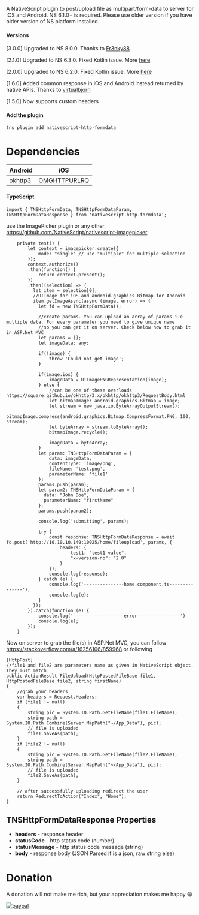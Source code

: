 A NativeScript plugin to post/upload file as multipart/form-data to server for iOS and Android. NS 6.1.0+ is required. Please use older version if you have older version of NS platform installed. 

#### Versions
[3.0.0] 
Upgraded to NS 8.0.0. Thanks to [Fr3nky88](https://github.com/dotnetdreamer/nativescript-http-formdata/pull/38)

[2.1.0]
Upgraded to NS 6.3.0. Fixed Kotlin issue. More [here](https://github.com/dotnetdreamer/nativescript-http-formdata/issues/21)

[2.0.0]
Upgraded to NS 6.2.0. Fixed Kotlin issue. More [here](https://github.com/NativeScript/android-runtime/issues/1178)

[1.6.0] Added common response in iOS and Android instead returned by native APIs. 
Thanks to [virtualbjorn](https://github.com/virtualbjorn)

[1.5.0] Now supports custom headers

#### Add the plugin
```
tns plugin add nativescript-http-formdata
```
# Dependencies
Android | iOS
-----|-----
[okhttp3](https://mvnrepository.com/artifact/com.squareup.okhttp3/okhttp/3.10.0) | [OMGHTTPURLRQ](https://cocoapods.org/pods/OMGHTTPURLRQ)
#### TypeScript
```
import { TNSHttpFormData, TNSHttpFormDataParam, TNSHttpFormDataResponse } from 'nativescript-http-formdata';
```
use the ImagePicker plugin or any other.
https://github.com/NativeScript/nativescript-imagepicker

```
    private test() {
        let context = imagepicker.create({
            mode: "single" // use "multiple" for multiple selection
        });
        context.authorize()
        .then(function() {
            return context.present();
        })
        .then((selection) => {
          let item = selection[0];
          //UIImage for iOS and android.graphics.Bitmap for Android
          item.getImageAsync(async (image, error) => {
            let fd = new TNSHttpFormData();
    
            //create params. You can upload an array of params i.e multiple data. For every parameter you need to give unique name
            //so you can get it on server. Check below how to grab it in ASP.Net MVC
            let params = [];
            let imageData: any;
            
            if(!image) {
                throw 'Could not get image';
            }

            if(image.ios) {
                imageData = UIImagePNGRepresentation(image);
            } else {
                //can be one of these overloads https://square.github.io/okhttp/3.x/okhttp/okhttp3/RequestBody.html
                let bitmapImage: android.graphics.Bitmap = image;
                let stream = new java.io.ByteArrayOutputStream();
                bitmapImage.compress(android.graphics.Bitmap.CompressFormat.PNG, 100, stream);
                let byteArray = stream.toByteArray();
                bitmapImage.recycle();

                imageData = byteArray;
            }
            let param: TNSHttpFormDataParam = {
                data: imageData,
                contentType: 'image/png',
                fileName: 'test.png',
                parameterName: 'file1'
            };
            params.push(param);
            let param2: TNSHttpFormDataParam = {
              data: "John Doe",
              parameterName: "firstName"
            };
            params.push(param2);

            console.log('submitting', params);
    
            try { 
                const response: TNSHttpFormDataResponse = await fd.post('http://10.10.10.149:10025/home/fileupload', params, {
                    headers: {
                        test1: "test1 value",
                        "x-version-no": "2.0"
                    }
                });
                console.log(response);
            } catch (e) {
                console.log('---------------home.component.ts---------------');
                console.log(e);
            }
          });
        }).catch(function (e) {
            console.log('-------------------error----------------')
            console.log(e);
        });
    }
  ```
Now on server to grab the file(s) in ASP.Net MVC, you can follow https://stackoverflow.com/a/16256106/859968 or following
```
[HttpPost]
//file1 and file2 are parameters name as given in NativeScript object. They must match
public ActionResult FileUpload(HttpPostedFileBase file1, HttpPostedFileBase file2, string firstName)
{
    //grab your headers
    var headers = Request.Headers;
    if (file1 != null)
    {
        string pic = System.IO.Path.GetFileName(file1.FileName);
        string path = System.IO.Path.Combine(Server.MapPath("~/App_Data"), pic);
        // file is uploaded
        file1.SaveAs(path);
    }
    if (file2 != null)
    {
        string pic = System.IO.Path.GetFileName(file2.FileName);
        string path = System.IO.Path.Combine(Server.MapPath("~/App_Data"), pic);
        // file is uploaded
        file2.SaveAs(path);
    }

    // after successfully uploading redirect the user
    return RedirectToAction("Index", "Home");
}
```
## TNSHttpFormDataResponse Properties
- **headers** - response header
- **statusCode** - http status code (number)
- **statusMessage** - http status code message (string)
- **body** - response body (JSON Parsed if is a json, raw string else) 

# <a name="donation"></a>Donation
A donation will not make me rich, but your appreciation makes me happy 😁

[![paypal](https://www.paypalobjects.com/en_US/i/btn/btn_donateCC_LG.gif)](https://www.paypal.com/cgi-bin/webscr?cmd=_s-xclick&hosted_button_id=GCL2WCBZKKWBC)
